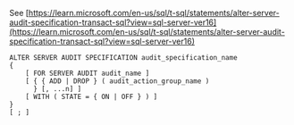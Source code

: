 See [https://learn.microsoft.com/en-us/sql/t-sql/statements/alter-server-audit-specification-transact-sql?view=sql-server-ver16](https://learn.microsoft.com/en-us/sql/t-sql/statements/alter-server-audit-specification-transact-sql?view=sql-server-ver16)
```
ALTER SERVER AUDIT SPECIFICATION audit_specification_name  
{  
    [ FOR SERVER AUDIT audit_name ]  
    [ { { ADD | DROP } ( audit_action_group_name )  
      } [, ...n] ]  
    [ WITH ( STATE = { ON | OFF } ) ]  
}  
[ ; ]
```
